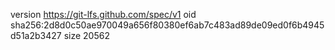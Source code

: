 version https://git-lfs.github.com/spec/v1
oid sha256:2d8d0c50ae970049a656f80380ef6ab7c483ad89de09ed0f6b4945d51a2b3427
size 20562

